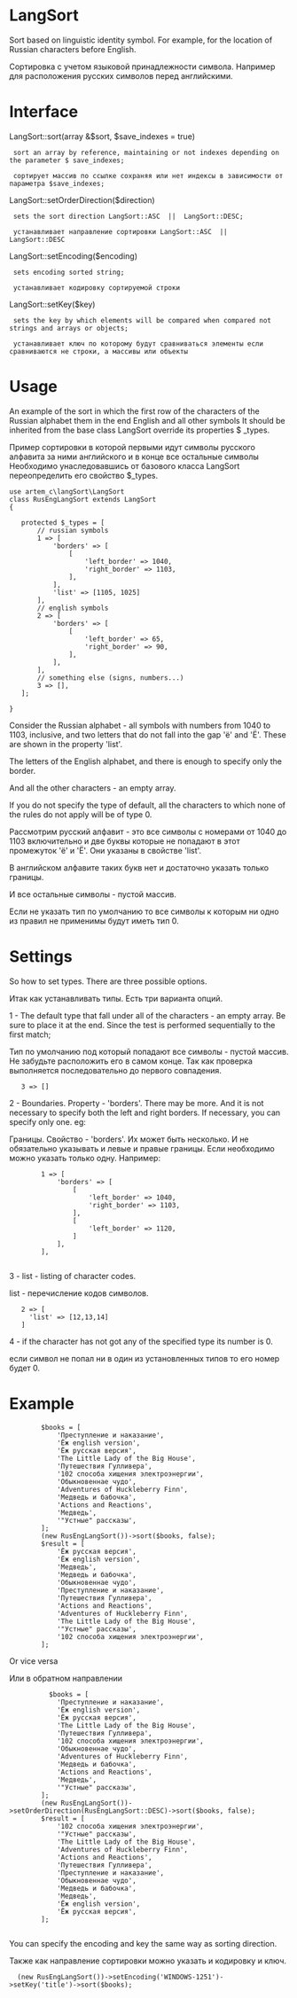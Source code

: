 # LangSort
Sort based on linguistic identity symbol. For example, for the location of Russian characters before English.

Сортировка с учетом языковой принадлежности символа. Например для расположения русских символов перед английскими.
# Interface
 LangSort::sort(array &$sort, $save_indexes = true) 
 
     sort an array by reference, maintaining or not indexes depending on the parameter $ save_indexes;
     
     сортирует массив по ссылке сохраняя или нет индексы в зависимости от параметра $save_indexes;
 
 LangSort::setOrderDirection($direction) 
 
     sets the sort direction LangSort::ASC  ||  LangSort::DESC; 
     
     устанавливает направление сортировки LangSort::ASC  ||  LangSort::DESC
 
 LangSort::setEncoding($encoding) 
 
     sets encoding sorted string; 
     
     устанавливает кодировку сортируемой строки
 
 LangSort::setKey($key) 
 
     sets the key by which elements will be compared when compared not strings and arrays or objects; 
 
     устанавливает ключ по которому будут сравниваться элементы если сравниваются не строки, а массивы или объекты
# Usage
An example of the sort in which the first row of the characters of the Russian alphabet them in the end English and all other symbols
It should be inherited from the base class LangSort override its properties $ _types.

 Пример сортировки в которой первыми идут символы русского алфавита за ними английского и в конце все остальные символы
 Необходимо унаследовавшись от базового класса  LangSort переопределить его свойство $_types.
 ```
 use artem_c\langSort\LangSort
class RusEngLangSort extends LangSort
{

    protected $_types = [
        // russian symbols
        1 => [
            'borders' => [
                [
                    'left_border' => 1040,
                    'right_border' => 1103,
                ],
            ],
            'list' => [1105, 1025]
        ],
        // english symbols
        2 => [
            'borders' => [
                [
                    'left_border' => 65,
                    'right_border' => 90,
                ],
            ],
        ],
        // something else (signs, numbers...)
        3 => [],
    ];

}
 
```
Consider the Russian alphabet - all symbols with numbers from 1040 to 1103, inclusive, and two letters that do not fall into the gap 'ё' and 'Ё'. These are shown in the property 'list'.

The letters of the English alphabet, and there is enough to specify only the border.

And all the other characters - an empty array.

If you do not specify the type of default, all the characters to which none of the rules do not apply will be of type 0.


Рассмотрим русский алфавит - это все символы с номерами от 1040 до 1103 включительно и две буквы которые не попадают в этот промежуток 'ё' и 'Ё'. Они указаны в свойстве 'list'.

В английском алфавите таких букв нет и достаточно указать только границы.

И все остальные символы - пустой массив.

Если не указать тип по умолчанию то все символы к которым ни одно из правил не применимы будут иметь тип 0.

# Settings

So how to set types.
There are three possible options.

Итак как устанавливать типы.
Есть три варианта опций.

1 - The default type that fall under all of the characters - an empty array. Be sure to place it at the end. Since the test is performed sequentially to the first match;

Тип по умолчанию под который попадают все символы - пустой массив. Не забудьте расположить его в самом конце. Так как проверка выполняется последовательно до первого совпадения.
```
   3 => []
```  
2 - Boundaries. Property - 'borders'. There may be more. And it is not necessary to specify both the left and right borders. If necessary, you can specify only one. eg:


Границы. Свойство - 'borders'. Их может быть несколько.   И не обязательно указывать и левые и правые границы. Если необходимо можно указать только одну.
Например:
```
        1 => [
            'borders' => [
                [
                    'left_border' => 1040,
                    'right_border' => 1103,
                ],
                [
                    'left_border' => 1120,
                ]
            ],
        ],
    
  ```
  
  3 - 
  list - listing of character codes.
  
  list - перечисление кодов символов.
 ```
    2 => [
      'list' => [12,13,14]
    ]
 ```   
 4 - 
 if the character has not got any of the specified type its number is 0.
 
 если символ не попал ни в один из установленных типов то его номер будет 0.
 
# Example
```
        $books = [
            'Преступление и наказание',
            'Ёж english version',
            'Ёж русская версия',
            'The Little Lady of the Big House',
            'Путешествия Гулливера',
            '102 способа хищения электроэнергии',
            'Обыкновеннае чудо',
            'Adventures of Huckleberry Finn',
            'Медведь и бабочка',
            'Actions and Reactions',
            'Медведь',
            '"Устные" рассказы',
        ];
        (new RusEngLangSort())->sort($books, false);
        $result = [
            'Ёж русская версия',
            'Ёж english version',
            'Медведь',
            'Медведь и бабочка',
            'Обыкновеннае чудо',
            'Преступление и наказание',
            'Путешествия Гулливера',
            'Actions and Reactions',
            'Adventures of Huckleberry Finn',
            'The Little Lady of the Big House',
            '"Устные" рассказы',
            '102 способа хищения электроэнергии',
        ];

```
Or vice versa

Или в обратном направлении
```
          $books = [
            'Преступление и наказание',
            'Ёж english version',
            'Ёж русская версия',
            'The Little Lady of the Big House',
            'Путешествия Гулливера',
            '102 способа хищения электроэнергии',
            'Обыкновеннае чудо',
            'Adventures of Huckleberry Finn',
            'Медведь и бабочка',
            'Actions and Reactions',
            'Медведь',
            '"Устные" рассказы',
        ];
        (new RusEngLangSort())->setOrderDirection(RusEngLangSort::DESC)->sort($books, false);
        $result = [
            '102 способа хищения электроэнергии',
            '"Устные" рассказы',
            'The Little Lady of the Big House',
            'Adventures of Huckleberry Finn',
            'Actions and Reactions',
            'Путешествия Гулливера',
            'Преступление и наказание',
            'Обыкновеннае чудо',
            'Медведь и бабочка',
            'Медведь',
            'Ёж english version',
            'Ёж русская версия',
        ];
        
```

You can specify the encoding and key the same way as sorting direction.

Также как направление сортировки можно указать и кодировку и ключ.
```
  (new RusEngLangSort())->setEncoding('WINDOWS-1251')->setKey('title')->sort($books);
  ```
